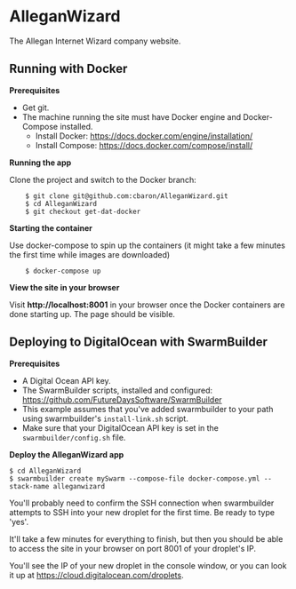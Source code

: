 # AlleganWizard

The Allegan Internet Wizard company website.

## Running with Docker

**Prerequisites**

- Get git.
- The machine running the site must have Docker engine and Docker-Compose installed.
    - Install Docker: https://docs.docker.com/engine/installation/
    - Install Compose: https://docs.docker.com/compose/install/

**Running the app**

Clone the project and switch to the Docker branch:

        $ git clone git@github.com:cbaron/AlleganWizard.git
        $ cd AlleganWizard
        $ git checkout get-dat-docker
    
    
**Starting the container**

Use docker-compose to spin up the containers (it might take a few minutes
 the first time while images are downloaded)

        $ docker-compose up
        
**View the site in your browser**

Visit **http://localhost:8001** in your browser once the Docker containers
are done starting up.  The page should be visible.


## Deploying to DigitalOcean with SwarmBuilder

**Prerequisites**

- A Digital Ocean API key.
- The SwarmBuilder scripts, installed and configured:
    https://github.com/FutureDaysSoftware/SwarmBuilder
- This example assumes that you've added swarmbuilder to your path using
    swarmbuilder's `install-link.sh` script.
- Make sure that your DigitalOcean API key is set in the `swarmbuilder/config.sh` file.

**Deploy the AlleganWizard app**

    $ cd AlleganWizard
    $ swarmbuilder create mySwarm --compose-file docker-compose.yml --stack-name alleganwizard
    
You'll probably need to confirm the SSH connection when swarmbuilder attempts to SSH into your
new droplet for the first time.  Be ready to type 'yes'.

It'll take a few minutes for everything to finish, but then you should
be able to access the site in your browser on port 8001 of your droplet's IP.

You'll see the IP of your new droplet in the console window, or you can look
it up at https://cloud.digitalocean.com/droplets.


